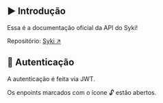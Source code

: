 ## ▶️ Introdução

Essa é a documentação oficial da API do Syki!

Repositório: [Syki ↗️](https://github.com/ZaqueuCavalcante/syki)

## 🔑 Autenticação

A autenticação é feita via JWT.

Os enpoints marcados com o ícone 🔓 estão abertos.

